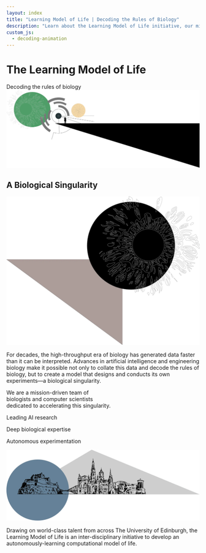 ```yaml
---
layout: index
title: "Learning Model of Life | Decoding the Rules of Biology"
description: "Learn about the Learning Model of Life initiative, our mission to decode the rules of biology, and our interdisciplinary approach combining deep biological expertise with leading AI research."
custom_js:
  - decoding-animation
---
```


<div class="hero" id="home">
    <h1 class="hero-title">The Learning Model of Life</h1 >
    <div id="decoding-animation" class="decoding-animation">Decoding the rules of biology</div>
    <div class="index-image-container">
        <img src="/img/index_one.webp" alt="Artistic representation of biological data" class="index-image">
    </div>
    <section class="content-section" id="singularity">
        <div class="first-content-container">
            <h1 class="subhero-title">A Biological Singularity</h1>
            <img src="/img/index_two.webp" alt="Visualisation of complex biological processes" class="right-image">
            <div class="singularity">
                <p>For decades, the high-throughput era of biology has generated data faster than it can be interpreted. Advances in artificial intelligence and engineering biology make it possible not only to collate this data and decode the rules of biology, but to create a model that designs and conducts its own experiments—a biological singularity.</p>
            </div>
            <div class="mission">
                <p>We are a mission-driven team of<br>biologists and computer scientists<br>dedicated to accelerating this singularity.</p>
            </div>
        </div>
        <div class="second-content-container">
            <div class="strength1">
               <p>Leading AI research</p>
            </div>
            <div class="strength2">
               <p>Deep biological expertise</p>
            </div>
            <div class="strength3">
               <p>Autonomous experimentation</p>
            </div>
            <img src="/img/index_three.webp" alt="Edinburgh syline" class="left-image">
            <div class="uoe">
                <p>Drawing on world-class talent from across The University of Edinburgh, the Learning Model of Life is an inter-disciplinary initiative to develop an autonomously-learning computational model of life.</p>
            </div>
        </div>
    </section>
</div>




